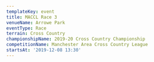 ```yaml
---
templateKey: event
title: MACCL Race 3
venueName: Arrowe Park
eventType: Race
terrain: Cross Country
championshipName: 2019-20 Cross Country Championship
competitionName: Manchester Area Cross Country League
startsAt: '2019-12-08 13:30'
---
```

